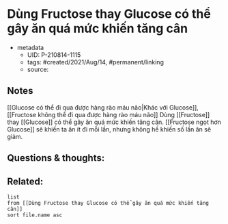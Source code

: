 ---
---

# Dùng Fructose thay Glucose có thể gây ăn quá mức khiến tăng cân

- metadata
	- UID: P-210814-1115
	- tags: #created/2021/Aug/14, #permanent/linking
	- source: 

## Notes
[[Glucose có thể đi qua được hàng rào máu não|Khác với Glucose]], [[Fructose không thể đi qua được hàng rào máu não]]
Dùng [[Fructose]] thay [[Glucose]] có thể gây ăn quá mức khiến tăng cân. [[Fructose ngọt hơn Glucose]] sẽ khiến ta ăn ít đi mỗi lần, nhưng không hề khiến số lần ăn sẽ giảm.

## Questions & thoughts:

## Related:
```dataview
list
from [[Dùng Fructose thay Glucose có thể gây ăn quá mức khiến tăng cân]]
sort file.name asc
```
